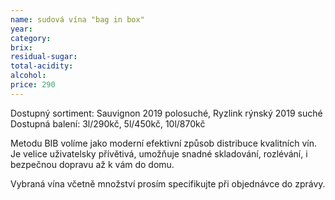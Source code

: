 ```yaml
---
name: sudová vína "bag in box"
year: 
category: 
brix: 
residual-sugar: 
total-acidity: 
alcohol: 
price: 290 
---
```


Dostupný sortiment: Sauvignon 2019 polosuché, Ryzlink rýnský 2019 suché
Dostupná balení: 3l/290kč, 5l/450kč, 10l/870kč

Metodu BIB volíme jako moderní efektivní způsob distribuce kvalitních vín. Je velice uživatelsky přívětivá, umožňuje snadné skladování, rozlévání, i bezpečnou dopravu až k vám do domu. 

Vybraná vína včetně množství prosím specifikujte při objednávce do zprávy. 